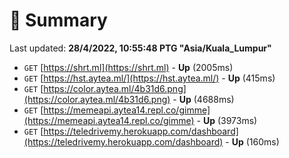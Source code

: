 # 📖 Summary
Last updated: **28/4/2022, 10:55:48 PTG "Asia/Kuala_Lumpur"**

- `GET` [https://shrt.ml](https://shrt.ml) - **Up** (2005ms)
- `GET` [https://hst.aytea.ml/](https://hst.aytea.ml/) - **Up** (415ms)
- `GET` [https://color.aytea.ml/4b31d6.png](https://color.aytea.ml/4b31d6.png) - **Up** (4688ms)
- `GET` [https://memeapi.aytea14.repl.co/gimme](https://memeapi.aytea14.repl.co/gimme) - **Up** (3973ms)
- `GET` [https://teledrivemy.herokuapp.com/dashboard](https://teledrivemy.herokuapp.com/dashboard) - **Up** (160ms)
